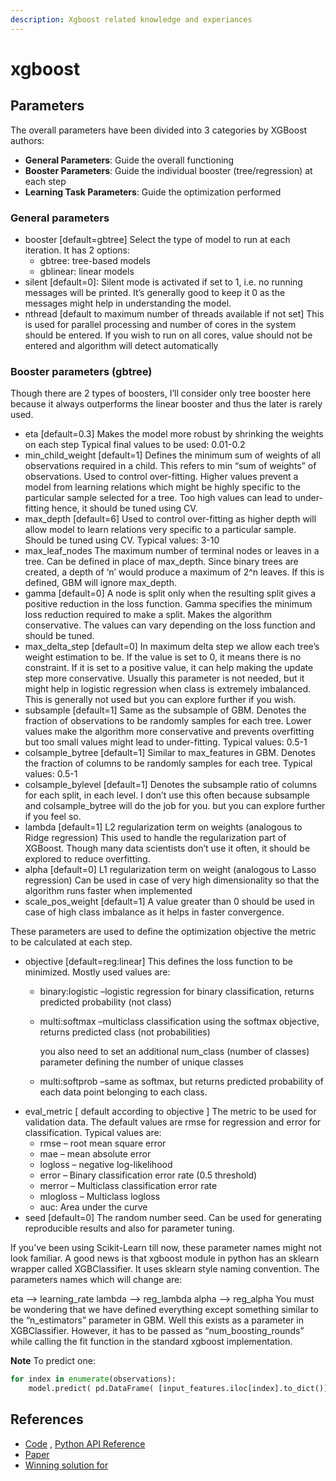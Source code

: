 ```yaml
---
description: Xgboost related knowledge and experiances
---
```


# xgboost

## Parameters

The overall parameters have been divided into 3 categories by XGBoost authors:

* **General Parameters**: Guide the overall functioning
* **Booster Parameters**: Guide the individual booster \(tree/regression\) at each step
* **Learning Task Parameters**: Guide the optimization performed

### General parameters

* booster \[default=gbtree\] Select the type of model to run at each iteration. It has 2 options:
  * gbtree: tree-based models
  * gblinear: linear models
* silent \[default=0\]: Silent mode is activated if set to 1, i.e. no running messages will be printed. It’s generally good to keep it 0 as the messages might help in understanding the model.
* nthread \[default to maximum number of threads available if not set\] This is used for parallel processing and number of cores in the system should be entered. If you wish to run on all cores, value should not be entered and algorithm will detect automatically

### Booster parameters \(gbtree\)

Though there are 2 types of boosters, I’ll consider only tree booster here because it always outperforms the linear booster and thus the later is rarely used.

* eta \[default=0.3\] Makes the model more robust by shrinking the weights on each step Typical final values to be used: 0.01-0.2
* min\_child\_weight \[default=1\] Defines the minimum sum of weights of all observations required in a child. This refers to min “sum of weights” of observations. Used to control over-fitting. Higher values prevent a model from learning relations which might be highly specific to the particular sample selected for a tree. Too high values can lead to under-fitting hence, it should be tuned using CV.
* max\_depth \[default=6\] Used to control over-fitting as higher depth will allow model to learn relations very specific to a particular sample. Should be tuned using CV. Typical values: 3-10
* max\_leaf\_nodes The maximum number of terminal nodes or leaves in a tree. Can be defined in place of max\_depth. Since binary trees are created, a depth of ‘n’ would produce a maximum of 2^n leaves. If this is defined, GBM will ignore max\_depth.
* gamma \[default=0\] A node is split only when the resulting split gives a positive reduction in the loss function. Gamma specifies the minimum loss reduction required to make a split. Makes the algorithm conservative. The values can vary depending on the loss function and should be tuned.
* max\_delta\_step \[default=0\] In maximum delta step we allow each tree’s weight estimation to be. If the value is set to 0, it means there is no constraint. If it is set to a positive value, it can help making the update step more conservative. Usually this parameter is not needed, but it might help in logistic regression when class is extremely imbalanced. This is generally not used but you can explore further if you wish.
* subsample \[default=1\] Same as the subsample of GBM. Denotes the fraction of observations to be randomly samples for each tree. Lower values make the algorithm more conservative and prevents overfitting but too small values might lead to under-fitting. Typical values: 0.5-1
* colsample\_bytree \[default=1\] Similar to max\_features in GBM. Denotes the fraction of columns to be randomly samples for each tree. Typical values: 0.5-1
* colsample\_bylevel \[default=1\] Denotes the subsample ratio of columns for each split, in each level. I don’t use this often because subsample and colsample\_bytree will do the job for you. but you can explore further if you feel so.
* lambda \[default=1\] L2 regularization term on weights \(analogous to Ridge regression\) This used to handle the regularization part of XGBoost. Though many data scientists don’t use it often, it should be explored to reduce overfitting.
* alpha \[default=0\] L1 regularization term on weight \(analogous to Lasso regression\) Can be used in case of very high dimensionality so that the algorithm runs faster when implemented
* scale\_pos\_weight \[default=1\] A value greater than 0 should be used in case of high class imbalance as it helps in faster convergence.

These parameters are used to define the optimization objective the metric to be calculated at each step.

* objective \[default=reg:linear\] This defines the loss function to be minimized. Mostly used values are:
  * binary:logistic –logistic regression for binary classification, returns predicted probability \(not class\)
  * multi:softmax –multiclass classification using the softmax objective, returns predicted class \(not probabilities\)

    you also need to set an additional num\_class \(number of classes\) parameter defining the number of unique classes

  * multi:softprob –same as softmax, but returns predicted probability of each data point belonging to each class.
* eval\_metric \[ default according to objective \] The metric to be used for validation data. The default values are rmse for regression and error for classification. Typical values are:
  * rmse – root mean square error
  * mae – mean absolute error
  * logloss – negative log-likelihood
  * error – Binary classification error rate \(0.5 threshold\)
  * merror – Multiclass classification error rate
  * mlogloss – Multiclass logloss
  * auc: Area under the curve
* seed \[default=0\] The random number seed. Can be used for generating reproducible results and also for parameter tuning.

If you’ve been using Scikit-Learn till now, these parameter names might not look familiar. A good news is that xgboost module in python has an sklearn wrapper called XGBClassifier. It uses sklearn style naming convention. The parameters names which will change are:

eta –&gt; learning\_rate lambda –&gt; reg\_lambda alpha –&gt; reg\_alpha You must be wondering that we have defined everything except something similar to the “n\_estimators” parameter in GBM. Well this exists as a parameter in XGBClassifier. However, it has to be passed as “num\_boosting\_rounds” while calling the fit function in the standard xgboost implementation.

**Note** To predict one:

```python
for index in enumerate(observations):
    model.predict( pd.DataFrame( [input_features.iloc[index].to_dict()], columns=model_columns ) )[0]
```

## References

* [Code](https://xgboost.readthedocs.io/en/latest/tutorials/model.html) , [Python API Reference](https://xgboost.readthedocs.io/en/latest/python/python_api.html)
* [Paper](https://arxiv.org/pdf/1603.02754.pdf)
* [Winning solution for](https://github.com/dmlc/xgboost/tree/master/demo#machine-learning-challenge-winning-solutions)

